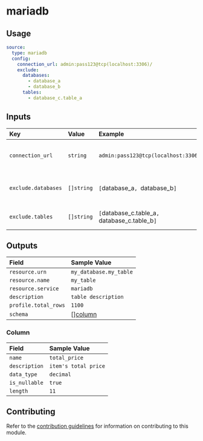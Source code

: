 # mariadb

## Usage

```yaml
source:
  type: mariadb
  config:
    connection_url: admin:pass123@tcp(localhost:3306)/
    exclude:
      databases:
        - database_a
        - database_b
      tables:
        - database_c.table_a
```

## Inputs

| Key                 | Value      | Example                                        | Description                      |            |
| :------------------ | :--------- | :--------------------------------------------- | :------------------------------- | :--------- |
| `connection_url`    | `string`   | `admin:pass123@tcp(localhost:3306)/`           | URL to access the mariadb server | _required_ |
| `exclude.databases` | `[]string` | `[`database_a`, `database_b`]`                 | List of databases to be excluded | _optional_ |
| `exclude.tables`    | `[]string` | `[`database_c.table_a`, `database_c.table_b`]` | List of tables to be excluded    | _optional_ |

## Outputs

| Field                | Sample Value           |
| :------------------- | :--------------------- |
| `resource.urn`       | `my_database.my_table` |
| `resource.name`      | `my_table`             |
| `resource.service`   | `mariadb`              |
| `description`        | `table description`    |
| `profile.total_rows` | `1100`                 |
| `schema`             | [][column](#column)    |

### Column

| Field         | Sample Value         |
| :------------ | :------------------- |
| `name`        | `total_price`        |
| `description` | `item's total price` |
| `data_type`   | `decimal`            |
| `is_nullable` | `true`               |
| `length`      | `11`                 |

## Contributing

Refer to the [contribution guidelines](../../../docs/docs/contribute/guide.md#adding-a-new-extractor) for information on contributing to this module.
